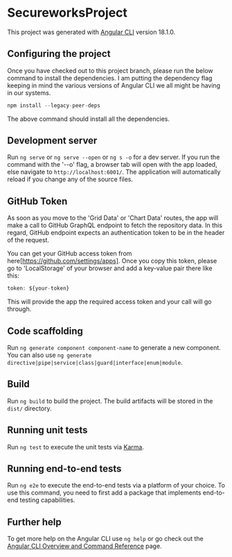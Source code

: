 # SecureworksProject

This project was generated with [Angular CLI](https://github.com/angular/angular-cli) version 18.1.0.

## Configuring the project

Once you have checked out to this project branch, please run the below command to install the dependencies. I am putting the dependency flag keeping in mind the various versions of Angular CLI we all might be having in our systems.

```ts
npm install --legacy-peer-deps
```

The above command should install all the dependencies.

## Development server

Run `ng serve` or `ng serve --open` or `ng s -o` for a dev server. If you run the command with the '--o' flag, a browser tab will open with the app loaded, else navigate to `http://localhost:6001/`. The application will automatically reload if you change any of the source files.

## GitHub Token

As soon as you move to the 'Grid Data' or 'Chart Data' routes, the app will make a call to GitHub GraphQL endpoint to fetch the repository data. In this regard, GitHub endpoint expects an authentication token to be in the header of the request.

You can get your GitHub access token from here[https://github.com/settings/apps]. Once you copy this token, please go to 'LocalStorage' of your browser and add a key-value pair there like this:

```js
token: ${your-token}
```

This will provide the app the required access token and your call will go through.

## Code scaffolding

Run `ng generate component component-name` to generate a new component. You can also use `ng generate directive|pipe|service|class|guard|interface|enum|module`.

## Build

Run `ng build` to build the project. The build artifacts will be stored in the `dist/` directory.

## Running unit tests

Run `ng test` to execute the unit tests via [Karma](https://karma-runner.github.io).

## Running end-to-end tests

Run `ng e2e` to execute the end-to-end tests via a platform of your choice. To use this command, you need to first add a package that implements end-to-end testing capabilities.

## Further help

To get more help on the Angular CLI use `ng help` or go check out the [Angular CLI Overview and Command Reference](https://angular.dev/tools/cli) page.
